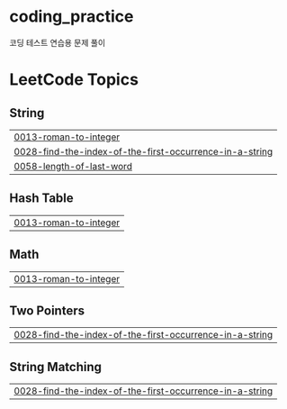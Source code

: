 # coding_practice
코딩 테스트 연습용 문제 풀이

<!---LeetCode Topics Start-->
# LeetCode Topics
## String
|  |
| ------- |
| [0013-roman-to-integer](https://github.com/LeeJiu-Easy/coding_practice/tree/master/0013-roman-to-integer) |
| [0028-find-the-index-of-the-first-occurrence-in-a-string](https://github.com/LeeJiu-Easy/coding_practice/tree/master/0028-find-the-index-of-the-first-occurrence-in-a-string) |
| [0058-length-of-last-word](https://github.com/LeeJiu-Easy/coding_practice/tree/master/0058-length-of-last-word) |
## Hash Table
|  |
| ------- |
| [0013-roman-to-integer](https://github.com/LeeJiu-Easy/coding_practice/tree/master/0013-roman-to-integer) |
## Math
|  |
| ------- |
| [0013-roman-to-integer](https://github.com/LeeJiu-Easy/coding_practice/tree/master/0013-roman-to-integer) |
## Two Pointers
|  |
| ------- |
| [0028-find-the-index-of-the-first-occurrence-in-a-string](https://github.com/LeeJiu-Easy/coding_practice/tree/master/0028-find-the-index-of-the-first-occurrence-in-a-string) |
## String Matching
|  |
| ------- |
| [0028-find-the-index-of-the-first-occurrence-in-a-string](https://github.com/LeeJiu-Easy/coding_practice/tree/master/0028-find-the-index-of-the-first-occurrence-in-a-string) |
<!---LeetCode Topics End-->